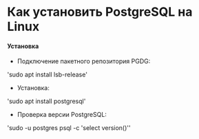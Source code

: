 # Как установить PostgreSQL на Linux

#### Установка

* Подключение пакетного репозитория PGDG:

'sudo apt install lsb-release'

* Установка:

'sudo apt install postgresql'

* Проверка версии PostgreSQL:

'sudo -u postgres psql -c \'select  version()\''
